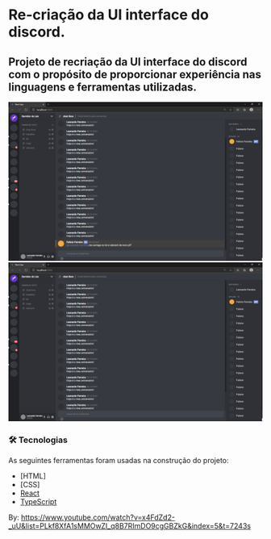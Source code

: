 # Re-criação da UI interface do discord. 

## Projeto de recriação da UI interface do discord com o propósito de proporcionar experiência nas linguagens e ferramentas utilizadas.

![](/screenshots/screenshot1.png)
![](/screenshots/screenshot2.png)

### 🛠 Tecnologias

As seguintes ferramentas foram usadas na construção do projeto:

- [HTML]
- [CSS]
- [React](https://pt-br.reactjs.org/)
- [TypeScript](https://www.typescriptlang.org/)

By: https://www.youtube.com/watch?v=x4FdZd2-_uU&list=PLkf8XfA1sMMOwZI_q8B7RImDO9cgGBZkG&index=5&t=7243s

